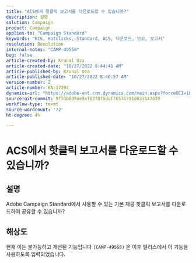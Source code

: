 ```yaml
---
title: "ACS에서 핫클릭 보고서를 다운로드할 수 있습니까?"
description: 설명
solution: Campaign
product: Campaign
applies-to: "Campaign Standard"
keywords: "KCS, Hotclicks, Standard, ACS, 다운로드, 보고, 보고서"
resolution: Resolution
internal-notes: "CAMP-49568"
bug: false
article-created-by: Krunal Oza
article-created-date: "10/27/2022 8:44:41 AM"
article-published-by: Krunal Oza
article-published-date: "10/27/2022 8:46:57 AM"
version-number: 2
article-number: KA-17294
dynamics-url: "https://adobe-ent.crm.dynamics.com/main.aspx?forceUCI=1&pagetype=entityrecord&etn=knowledgearticle&id=f5689a97-d355-ed11-bba2-6045bd006c82"
source-git-commit: 9f33b0d9ae9ef62f8f5dcf76531791d633147639
workflow-type: tm+mt
source-wordcount: '72'
ht-degree: 4%

---
```


# ACS에서 핫클릭 보고서를 다운로드할 수 있습니까?

## 설명


Adobe Campaign Standard에서 사용할 수 있는 기본 제공 핫클릭 보고서를 다운로드하여 공유할 수 있습니까?


## 해상도


현재 이는 불가능하고 개선된 기능입니다 `(CAMP-49568)` 은 이후 릴리스에서 이 기능을 사용하도록 입력되었습니다.



